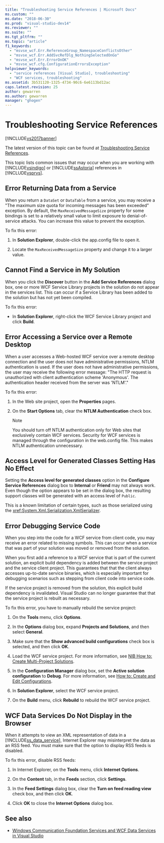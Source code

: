 ```yaml
---
title: "Troubleshooting Service References | Microsoft Docs"
ms.custom: ""
ms.date: "2018-06-30"
ms.prod: "visual-studio-dev14"
ms.reviewer: ""
ms.suite: ""
ms.tgt_pltfrm: ""
ms.topic: "article"
f1_keywords:
  - "msvse_wcf.Err.ReferenceGroup_NamespaceConflictsOther"
  - "msvse_wcf.Err.AddSvcRefDlg_NothingSelectedOnGo"
  - "msvse_wcf.Err.ErrorOnOK"
  - "msvse_wcf.cfg.ConfigurationErrorsException"
helpviewer_keywords:
  - "service references [Visual Studio], troubleshooting"
  - "WCF services, troubleshooting"
ms.assetid: 3b531120-1325-4734-90c6-6e6113bd12ac
caps.latest.revision: 25
author: gewarren
ms.author: gewarren
manager: "ghogen"
---
```

# Troubleshooting Service References
[!INCLUDE[vs2017banner](../includes/vs2017banner.md)]

The latest version of this topic can be found at [Troubleshooting Service References](https://docs.microsoft.com/visualstudio/data-tools/troubleshooting-service-references).

This topic lists common issues that may occur when you are working with [!INCLUDE[vsindigo](../includes/vsindigo-md.md)] or [!INCLUDE[ssAstoria](../includes/ssastoria-md.md)] references in [!INCLUDE[vsprvs](../includes/vsprvs-md.md)].

## Error Returning Data from a Service
 When you return a `DataSet` or `DataTable` from a service, you may receive a "The maximum size quota for incoming messages has been exceeded" exception. By default, the `MaxReceivedMessageSize` property for some bindings is set to a relatively small value to limit exposure to denial-of-service attacks. You can increase this value to prevent the exception.

 To fix this error:

1.  In **Solution Explorer**, double-click the app.config file to open it.

2.  Locate the `MaxReceivedMessageSize` property and change it to a larger value.

## Cannot Find a Service in My Solution
 When you click the **Discover** button in the **Add Service References** dialog box, one or more WCF Service Library projects in the solution do not appear in the services list. This can occur if a Service Library has been added to the solution but has not yet been compiled.

 To fix this error:

-   In **Solution Explorer**, right-click the WCF Service Library project and click **Build**.

## Error Accessing a Service over a Remote Desktop
 When a user accesses a Web-hosted WCF service over a remote desktop connection and the user does not have administrative permissions, NTLM authentication is used. If the user does not have administrative permissions, the user may receive the following error message: "The HTTP request is unauthorized with client authentication scheme 'Anonymous'. The authentication header received from the server was 'NTLM'."

 To fix this error:

1.  In the Web site project, open the **Properties** pages.

2.  On the **Start Options** tab, clear the **NTLM Authentication** check box.

    > [!NOTE]
    > You should turn off NTLM authentication only for Web sites that exclusively contain WCF services. Security for WCF services is managed through the configuration in the web.config file. This makes NTLM authentication unnecessary.

## Access Level for Generated Classes Setting Has No Effect
 Setting the **Access level for generated classes** option in the **Configure Service References** dialog box to **Internal** or **Friend** may not always work. Even though the option appears to be set in the dialog box, the resulting support classes will be generated with an access level of `Public`.

 This is a known limitation of certain types, such as those serialized using the <xref:System.Xml.Serialization.XmlSerializer>.

## Error Debugging Service Code
 When you step into the code for a WCF service from client code, you may receive an error related to missing symbols. This can occur when a service that was part of your solution was moved or removed from the solution.

 When you first add a reference to a WCF service that is part of the current solution, an explicit build dependency is added between the service project and the service client project. This guarantees that that the client always accesses up-to-date service binaries, which is especially important for debugging scenarios such as stepping from client code into service code.

 If the service project is removed from the solution, this explicit build dependency is invalidated. Visual Studio can no longer guarantee that that the service project is rebuilt as necessary.

 To fix this error, you have to manually rebuild the service project:

1.  On the **Tools** menu, click **Options**.

2.  In the **Options** dialog box, expand **Projects and Solutions**, and then select **General**.

3.  Make sure that the **Show advanced build configurations** check box is selected, and then click **OK**.

4.  Load the WCF service project. For more information, see [NIB How to: Create Multi-Project Solutions](http://msdn.microsoft.com/en-us/02ecd6dd-0114-46fe-b335-ba9c5e3020d6).

5.  In the **Configuration Manager** dialog box, set the **Active solution configuration** to **Debug**. For more information, see [How to: Create and Edit Configurations](../ide/how-to-create-and-edit-configurations.md).

6.  In **Solution Explorer**, select the WCF service project.

7.  On the **Build** menu, click **Rebuild** to rebuild the WCF service project.

## WCF Data Services Do Not Display in the Browser
 When it attempts to view an XML representation of data in a [!INCLUDE[ss_data_service](../includes/ss-data-service-md.md)], Internet Explorer may misinterpret the data as an RSS feed. You must make sure that the option to display RSS feeds is disabled.

 To fix this error, disable RSS feeds:

1.  In Internet Explorer, on the **Tools** menu, click **Internet Options**.

2.  On the **Content** tab, in the **Feeds** section, click **Settings**.

3.  In the **Feed Settings** dialog box, clear the **Turn on feed reading view** check box, and then click **OK**.

4.  Click **OK** to close the **Internet Options** dialog box.

## See also

- [Windows Communication Foundation Services and WCF Data Services in Visual Studio](../data-tools/windows-communication-foundation-services-and-wcf-data-services-in-visual-studio.md)